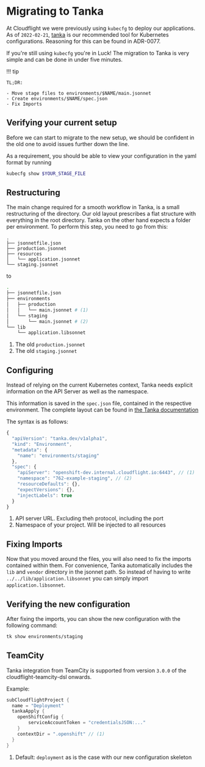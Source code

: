 # Migrating to Tanka

At Cloudflight we were previously using `kubecfg` to deploy our applications. As
of `2022-02-21`, [tanka](https://tanka.dev) is our recommended tool for
Kubernetes configurations. Reasoning for this can be found in ADR-0077.

If you're still using `kubecfg` you're in Luck! The migration to Tanka is very
simple and can be done in under five minutes.

!!! tip

    TL;DR:

    - Move stage files to environments/$NAME/main.jsonnet
    - Create environments/$NAME/spec.json
    - Fix Imports

## Verifying your current setup

Before we can start to migrate to the new setup, we should be confident
in the old one to avoid issues further down the line.

As a requirement, you should be able to view your configuration in the
yaml format by running

```bash
kubecfg show $YOUR_STAGE_FILE
```

## Restructuring

The main change required for a smooth workflow in Tanka, is a small restructuring
of the directory. Our old layout prescribes a flat structure with everything in
the root directory. Tanka on the other hand expects a folder per environment. To
perform this step, you need to go from this:

```
.
├── jsonnetfile.json
├── production.jsonnet
├── resources
│   └── application.jsonnet
└── staging.jsonnet
```

to

```bash
.
├── jsonnetfile.json
├── environments
│   ├── production
│   │   └── main.jsonnet # (1)
│   └── staging
│       └── main.jsonnet # (2)
└── lib
    └── application.libsonnet
```

1. The old `production.jsonnet`
2. The old `staging.jsonnet`

## Configuring

Instead of relying on the current Kubernetes context, Tanka needs
explicit information on the API Server as well as the namespace.

This information is saved in the `spec.json` file, contained in the
respective environment. The complete layout can be found in [the Tanka
documentation](https://tanka.dev/directory-structure)

The syntax is as follows:

```js
{
  "apiVersion": "tanka.dev/v1alpha1",
  "kind": "Environment",
  "metadata": {
    "name": "environments/staging"
  },
  "spec": {
    "apiServer": "openshift-dev.internal.cloudflight.io:6443", // (1)
    "namespace": "762-example-staging", // (2)
    "resourceDefaults": {},
    "expectVersions": {},
    "injectLabels": true
  }
}
```

1. API server URL. Excluding theh protocol, including the port
2. Namespace of your project. Will be injected to all resources

## Fixing Imports

Now that you moved around the files, you will also need to fix the
imports contained within them. For convenience, Tanka automatically
includes the `lib` and `vendor` directory in the jsonnet path. So
instead of having to write `../../lib/application.libsonnet` you can
simply import `application.libsonnet`.

## Verifying the new configuration

After fixing the imports, you can show the new configuration with the
following command:

```bash
tk show environments/staging
```

## TeamCity

Tanka integration from TeamCity is supported from version `3.0.0` of the cloudflight-teamcity-dsl onwards.

Example:

```kotlin
subCloudflightProject {
  name = "Deployment"
  tankaApply {
    openShiftConfig {
        serviceAccountToken = "credentialsJSON:..."
    }
    contextDir = ".openshift" // (1)
  }
}
```

1. Default: `deployment` as is the case with our new configuration skeleton
